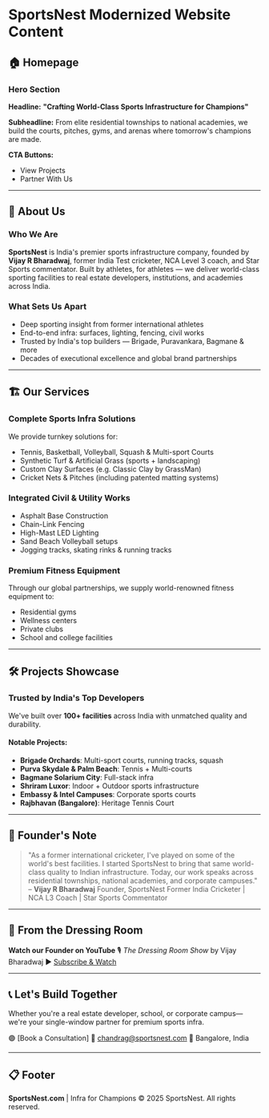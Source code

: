# SportsNest Modernized Website Content

## 🏠 Homepage

### **Hero Section**

**Headline:**
**"Crafting World-Class Sports Infrastructure for Champions"**

**Subheadline:**
From elite residential townships to national academies, we build the courts, pitches, gyms, and arenas where tomorrow's champions are made.

**CTA Buttons:**
* View Projects
* Partner With Us

---

## 🧠 About Us

### **Who We Are**

**SportsNest** is India's premier sports infrastructure company, founded by **Vijay R Bharadwaj**, former India Test cricketer, NCA Level 3 coach, and Star Sports commentator. Built by athletes, for athletes — we deliver world-class sporting facilities to real estate developers, institutions, and academies across India.

### **What Sets Us Apart**

* Deep sporting insight from former international athletes
* End-to-end infra: surfaces, lighting, fencing, civil works
* Trusted by India's top builders — Brigade, Puravankara, Bagmane & more
* Decades of executional excellence and global brand partnerships

---

## 🏗️ Our Services

### **Complete Sports Infra Solutions**

We provide turnkey solutions for:

* Tennis, Basketball, Volleyball, Squash & Multi-sport Courts
* Synthetic Turf & Artificial Grass (sports + landscaping)
* Custom Clay Surfaces (e.g. Classic Clay by GrassMan)
* Cricket Nets & Pitches (including patented matting systems)

### **Integrated Civil & Utility Works**

* Asphalt Base Construction
* Chain-Link Fencing
* High-Mast LED Lighting
* Sand Beach Volleyball setups
* Jogging tracks, skating rinks & running tracks

### **Premium Fitness Equipment**

Through our global partnerships, we supply world-renowned fitness equipment to:

* Residential gyms
* Wellness centers
* Private clubs
* School and college facilities

---

## 🛠️ Projects Showcase

### **Trusted by India's Top Developers**

We've built over **100+ facilities** across India with unmatched quality and durability.

#### Notable Projects:

* **Brigade Orchards**: Multi-sport courts, running tracks, squash
* **Purva Skydale & Palm Beach**: Tennis + Multi-courts
* **Bagmane Solarium City**: Full-stack infra
* **Shriram Luxor**: Indoor + Outdoor sports infrastructure
* **Embassy & Intel Campuses**: Corporate sports courts
* **Rajbhavan (Bangalore)**: Heritage Tennis Court

---

## 👤 Founder's Note

> "As a former international cricketer, I've played on some of the world's best facilities. I started SportsNest to bring that same world-class quality to Indian infrastructure. Today, our work speaks across residential townships, national academies, and corporate campuses."
> – **Vijay R Bharadwaj**
> Founder, SportsNest
> Former India Cricketer | NCA L3 Coach | Star Sports Commentator

---

## 🎥 From the Dressing Room

**Watch our Founder on YouTube**
🎙️ *The Dressing Room Show* by Vijay Bharadwaj
▶️ [Subscribe & Watch](https://www.youtube.com/@DressingRoomShow)

---

## 📞 Let's Build Together

Whether you're a real estate developer, school, or corporate campus—we're your single-window partner for premium sports infra.

🟣 [Book a Consultation]
📧 [chandrag@sportsnest.com](mailto:chandrag@sportsnest.com)
📍 Bangalore, India

---

## 📋 Footer

**SportsNest.com** | Infra for Champions
© 2025 SportsNest. All rights reserved.